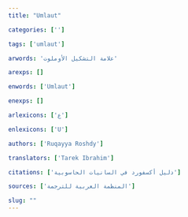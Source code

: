 ```yaml
---
title: "Umlaut"

categories: ['']

tags: ['umlaut']

arwords: 'علامة التشكيل اﻷوملوت'

arexps: []

enwords: ['Umlaut']

enexps: []

arlexicons: ['ع']

enlexicons: ['U']

authors: ['Ruqayya Roshdy']

translators: ['Tarek Ibrahim']

citations: ['دليل أكسفورد في السانيات الحاسوبية']

sources: ['المنظمة العربية للترجمة']

slug: ""
---
```

